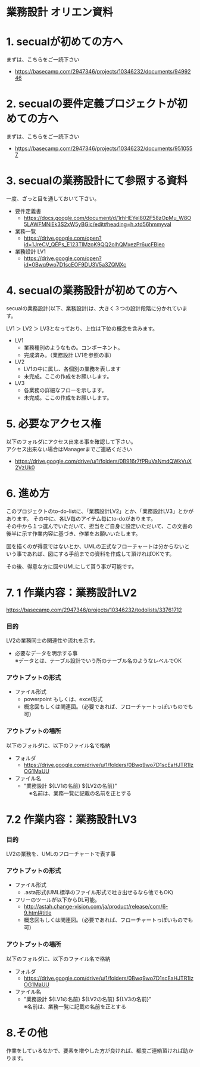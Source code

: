 業務設計 オリエン資料
=====

# 1. secualが初めての方へ
まずは、こちらをご一読下さい
- https://basecamp.com/2947346/projects/10346232/documents/9499246

# 2. secualの要件定義プロジェクトが初めての方へ
まずは、こちらをご一読下さい
- https://basecamp.com/2947346/projects/10346232/documents/9510557

# 3. secualの業務設計にて参照する資料
一度、ざっと目を通しておいて下さい。

- 要件定義書
  - https://docs.google.com/document/d/1rhHEYeI802F58zOpMu_W8O5LAWFMNiEk3S2xW5yBGic/edit#heading=h.xtd56hmmyval
- 業務一覧
  - https://drive.google.com/open?id=1JreCV_QEPs_E123TlMzoK9QQ2olhQMxezPr6ucFBleo
- 業務設計 LV1
  - https://drive.google.com/open?id=0Bwq9wo7D1scEOF9DU3V5a3ZQMXc


# 4. secualの業務設計が初めての方へ
secualの業務設計(以下、業務設計)は、大きく３つの設計段階に分かれています。  

LV1 ＞ LV2 ＞ LV3となっており、上位は下位の概念を含みます。

- LV1
  - 業務種別のようなもの。コンポーネント。
  - 完成済み。（業務設計 LV1を参照の事）
- LV2
  - LV1の中に属し、各個別の業務を表します
  - 未完成。ここの作成をお願いします。
- LV3
  - 各業務の詳細なフローを示します。
  - 未完成。ここの作成をお願いします。

# 5. 必要なアクセス権
以下のフォルダにアクセス出来る事を確認して下さい。  
アクセス出来ない場合はManagerまでご連絡ください
- https://drive.google.com/drive/u/1/folders/0B916r7fPRuVaNmdQWkVuX2VzUk0

# 6. 進め方
このプロジェクトのto-do-listに、「業務設計LV2」とか、「業務設計LV3」とかがあります。
その中に、各LV毎のアイテム毎にto-doがあります。  
その中から１つ選んでいただいて、担当をご自身に設定いただいて、この文書の後半に示す作業内容に基づき、作業をお願いいたします。

図を描くのが得意ではないとか、UMLの正式なフローチャートは分からないという事であれば、図にする手前までの資料を作成して頂ければOKです。  

その後、得意な方に図やUMLにして貰う事が可能です。

# 7. 1 作業内容：業務設計LV2
https://basecamp.com/2947346/projects/10346232/todolists/33761712

### 目的
LV2の業務同士の関連性や流れを示す。
- 必要なデータを明示する事  
※データとは、テーブル設計でいう所のテーブル名のようなレベルでOK

### アウトプットの形式
- ファイル形式
  - powerpoint もしくは、excel形式
  - 概念図もしくは関連図。（必要であれば、フローチャートっぽいものでも可）

### アウトプットの場所
以下のフォルダに、以下のファイル名で格納
- フォルダ
  - https://drive.google.com/drive/u/1/folders/0Bwq9wo7D1scEaHJTR1IzOG1MaUU
- ファイル名
  - "業務設計 ${LV1の名前} ${LV2の名前}"  
  　※名前は、業務一覧に記載の名前を正とする


# 7.2 作業内容：業務設計LV3
### 目的
LV2の業務を、UMLのフローチャートで表す事

### アウトプットの形式
- ファイル形式
  - .asta形式(UML標準のファイル形式で吐き出せるなら他でもOK)
- フリーのツールが以下からDL可能。
  - http://astah.change-vision.com/ja/product/release/com/6-9.html#title
  - 概念図もしくは関連図。（必要であれば、フローチャートっぽいものでも可）

### アウトプットの場所
以下のフォルダに、以下のファイル名で格納
- フォルダ
  - https://drive.google.com/drive/u/1/folders/0Bwq9wo7D1scEaHJTR1IzOG1MaUU
- ファイル名
  - "業務設計 ${LV1の名前} ${LV2の名前} ${LV3の名前}"  
  ※名前は、業務一覧に記載の名前を正とする


# 8.その他
作業をしているなかで、要素を増やした方が良ければ、都度ご連絡頂ければ助かります。
